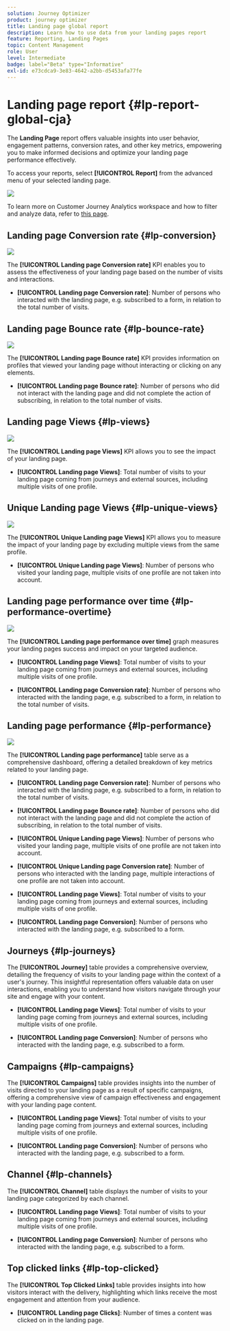 ```yaml
---
solution: Journey Optimizer
product: journey optimizer
title: Landing page global report
description: Learn how to use data from your landing pages report
feature: Reporting, Landing Pages
topic: Content Management
role: User
level: Intermediate
badge: label="Beta" type="Informative"
exl-id: e73cdca9-3e83-4642-a2bb-d5453afa77fe
---
```

# Landing page report {#lp-report-global-cja}

The **Landing Page** report offers valuable insights into user behavior, engagement patterns, conversion rates, and other key metrics, empowering you to make informed decisions and optimize your landing page performance effectively.

To access your reports, select **[!UICONTROL Report]** from the advanced menu of your selected landing page.

![](assets/cja-lp.png)

To learn more on Customer Journey Analytics workspace and how to filter and analyze data, refer to [this page](https://experienceleague.adobe.com/en/docs/analytics-platform/using/cja-workspace/home).

## Landing page Conversion rate {#lp-conversion}

![](assets/cja-lp-conversion-rate.png)

The **[!UICONTROL Landing page Conversion rate]** KPI enables you to assess the effectiveness of your landing page based on the number of visits and interactions.

* **[!UICONTROL Landing page Conversion rate]**: Number of persons who interacted with the landing page, e.g. subscribed to a form, in relation to the total number of visits.

## Landing page Bounce rate {#lp-bounce-rate}

![](assets/cja-lp-bounce-rate.png)

The **[!UICONTROL Landing page Bounce rate]** KPI provides information on profiles that viewed your landing page without interacting or clicking on any elements.

* **[!UICONTROL Landing page Bounce rate]**: Number of persons who did not interact with the landing page and did not complete the action of subscribing, in relation to the total number of visits.

## Landing page Views {#lp-views}

![](assets/cja-lp-views.png)

The **[!UICONTROL Landing page Views]** KPI allows you to see the impact of your landing page.

* **[!UICONTROL Landing page Views]**: Total number of visits to your landing page coming from journeys and external sources, including multiple visits of one profile.

## Unique Landing page Views {#lp-unique-views}

![](assets/cja-lp-unique-views.png)

The **[!UICONTROL Unique Landing page Views]** KPI allows you to measure the impact of your landing page by excluding multiple views from the same profile.

* **[!UICONTROL Unique Landing page Views]**: Number of persons who visited your landing page, multiple visits of one profile are not taken into account.

## Landing page performance over time {#lp-performance-overtime}

![](assets/cja-lp-performance-overtime.png)

The **[!UICONTROL Landing page performance over time]** graph measures your landing pages success and impact on your targeted audience.

* **[!UICONTROL Landing page Views]**: Total number of visits to your landing page coming from journeys and external sources, including multiple visits of one profile.

* **[!UICONTROL Landing page Conversion rate]**: Number of persons who interacted with the landing page, e.g. subscribed to a form, in relation to the total number of visits.

## Landing page performance {#lp-performance}

![](assets/cja-lp-performance.png)

The **[!UICONTROL Landing page performance]** table serve as a comprehensive dashboard, offering a detailed breakdown of key metrics related to your landing page.

* **[!UICONTROL Landing page Conversion rate]**: Number of persons who interacted with the landing page, e.g. subscribed to a form, in relation to the total number of visits.

* **[!UICONTROL Landing page Bounce rate]**: Number of persons who did not interact with the landing page and did not complete the action of subscribing, in relation to the total number of visits.

* **[!UICONTROL Unique Landing page Views]**: Number of persons who visited your landing page, multiple visits of one profile are not taken into account.

* **[!UICONTROL Unique Landing page Conversion rate]**: Number of persons who interacted with the landing page, multiple interactions of one profile are not taken into account.

* **[!UICONTROL Landing page Views]**: Total number of visits to your landing page coming from journeys and external sources, including multiple visits of one profile.

* **[!UICONTROL Landing page Conversion]**: Number of persons who interacted with the landing page, e.g. subscribed to a form.

## Journeys {#lp-journeys}

The **[!UICONTROL Journey]** table provides a comprehensive overview, detailing the frequency of visits to your landing page within the context of a user's journey. This insightful representation offers valuable data on user interactions, enabling you to understand how visitors navigate through your site and engage with your content.

* **[!UICONTROL Landing page Views]**: Total number of visits to your landing page coming from journeys and external sources, including multiple visits of one profile.

* **[!UICONTROL Landing page Conversion]**: Number of persons who interacted with the landing page, e.g. subscribed to a form.

## Campaigns {#lp-campaigns}

The **[!UICONTROL Campaigns]** table provides insights into the number of visits directed to your landing page as a result of specific campaigns, offering a comprehensive view of campaign effectiveness and engagement with your landing page content.

* **[!UICONTROL Landing page Views]**: Total number of visits to your landing page coming from journeys and external sources, including multiple visits of one profile.

* **[!UICONTROL Landing page Conversion]**: Number of persons who interacted with the landing page, e.g. subscribed to a form.

## Channel {#lp-channels}

The **[!UICONTROL Channel]** table displays the number of visits to your landing page categorized by each channel.

* **[!UICONTROL Landing page Views]**: Total number of visits to your landing page coming from journeys and external sources, including multiple visits of one profile.

* **[!UICONTROL Landing page Conversion]**: Number of persons who interacted with the landing page, e.g. subscribed to a form.

## Top clicked links {#lp-top-clicked}

The **[!UICONTROL Top Clicked Links]** table provides insights into how visitors interact with the delivery, highlighting which links receive the most engagement and attention from your audience.

* **[!UICONTROL Landing page Clicks]**: Number of times a content was clicked on in the landing page.
